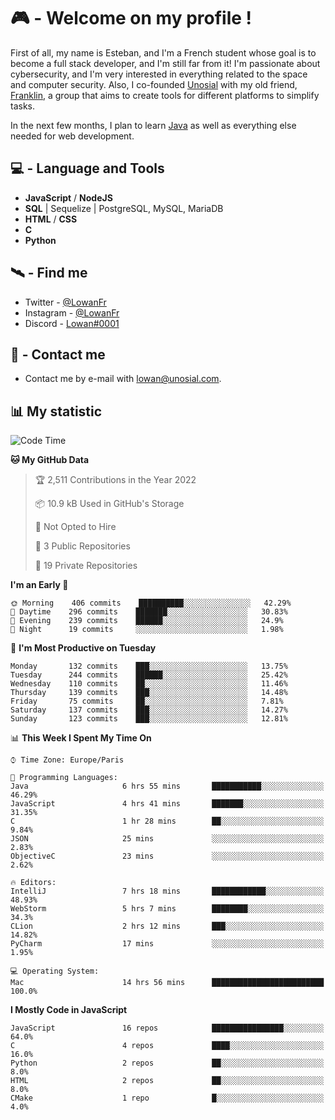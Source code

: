 # 🎮 - Welcome on my profile !
First of all, my name is Esteban, and I'm a French student whose goal is to become a full stack developer, and I'm still far from it!
I'm passionate about cybersecurity, and I'm very interested in everything related to the space and computer security.
Also, I co-founded [Unosial](https://github.com/Unosial) with my old friend, [Franklin](https://github.com/AbaFranklin/), a group that aims to create tools for different platforms to simplify tasks. 

In the next few months, I plan to learn [Java](https://www.java.com/) as well as everything else needed for web development.




## 💻 - Language and Tools
- **JavaScript** / **NodeJS**
- **SQL** | Sequelize | PostgreSQL, MySQL, MariaDB
- **HTML** / **CSS**
- **C**
- **Python**

## 🛰️ - Find me

 - Twitter - [@LowanFr](https://twitter.com/LowanFr/)
 - Instagram - [@LowanFr](https://instagram.com/LowanFr)
 - Discord -  [Lowan#0001](https://unosial.bio/Lowan)
 
## 📡 - Contact me
 - Contact me by e-mail with [lowan@unosial.com](mailto:lowan@unosial.com).

## 📊 My statistic
<!--START_SECTION:waka-->
![Code Time](http://img.shields.io/badge/Code%20Time-47%20hrs%2015%20mins-blue)

**🐱 My GitHub Data** 

> 🏆 2,511 Contributions in the Year 2022
 > 
> 📦 10.9 kB Used in GitHub's Storage 
 > 
> 🚫 Not Opted to Hire
 > 
> 📜 3 Public Repositories 
 > 
> 🔑 19 Private Repositories  
 > 
**I'm an Early 🐤** 

```text
🌞 Morning    406 commits    ██████████░░░░░░░░░░░░░░░   42.29% 
🌆 Daytime    296 commits    ███████░░░░░░░░░░░░░░░░░░   30.83% 
🌃 Evening    239 commits    ██████░░░░░░░░░░░░░░░░░░░   24.9% 
🌙 Night      19 commits     ░░░░░░░░░░░░░░░░░░░░░░░░░   1.98%

```
📅 **I'm Most Productive on Tuesday** 

```text
Monday       132 commits    ███░░░░░░░░░░░░░░░░░░░░░░   13.75% 
Tuesday      244 commits    ██████░░░░░░░░░░░░░░░░░░░   25.42% 
Wednesday    110 commits    ██░░░░░░░░░░░░░░░░░░░░░░░   11.46% 
Thursday     139 commits    ███░░░░░░░░░░░░░░░░░░░░░░   14.48% 
Friday       75 commits     ██░░░░░░░░░░░░░░░░░░░░░░░   7.81% 
Saturday     137 commits    ███░░░░░░░░░░░░░░░░░░░░░░   14.27% 
Sunday       123 commits    ███░░░░░░░░░░░░░░░░░░░░░░   12.81%

```


📊 **This Week I Spent My Time On** 

```text
⌚︎ Time Zone: Europe/Paris

💬 Programming Languages: 
Java                     6 hrs 55 mins       ███████████░░░░░░░░░░░░░░   46.29% 
JavaScript               4 hrs 41 mins       ███████░░░░░░░░░░░░░░░░░░   31.35% 
C                        1 hr 28 mins        ██░░░░░░░░░░░░░░░░░░░░░░░   9.84% 
JSON                     25 mins             ░░░░░░░░░░░░░░░░░░░░░░░░░   2.83% 
ObjectiveC               23 mins             ░░░░░░░░░░░░░░░░░░░░░░░░░   2.62%

🔥 Editors: 
IntelliJ                 7 hrs 18 mins       ████████████░░░░░░░░░░░░░   48.93% 
WebStorm                 5 hrs 7 mins        ████████░░░░░░░░░░░░░░░░░   34.3% 
CLion                    2 hrs 12 mins       ███░░░░░░░░░░░░░░░░░░░░░░   14.82% 
PyCharm                  17 mins             ░░░░░░░░░░░░░░░░░░░░░░░░░   1.95%

💻 Operating System: 
Mac                      14 hrs 56 mins      █████████████████████████   100.0%

```

**I Mostly Code in JavaScript** 

```text
JavaScript               16 repos            ████████████████░░░░░░░░░   64.0% 
C                        4 repos             ████░░░░░░░░░░░░░░░░░░░░░   16.0% 
Python                   2 repos             ██░░░░░░░░░░░░░░░░░░░░░░░   8.0% 
HTML                     2 repos             ██░░░░░░░░░░░░░░░░░░░░░░░   8.0% 
CMake                    1 repo              █░░░░░░░░░░░░░░░░░░░░░░░░   4.0%

```



<!--END_SECTION:waka-->
